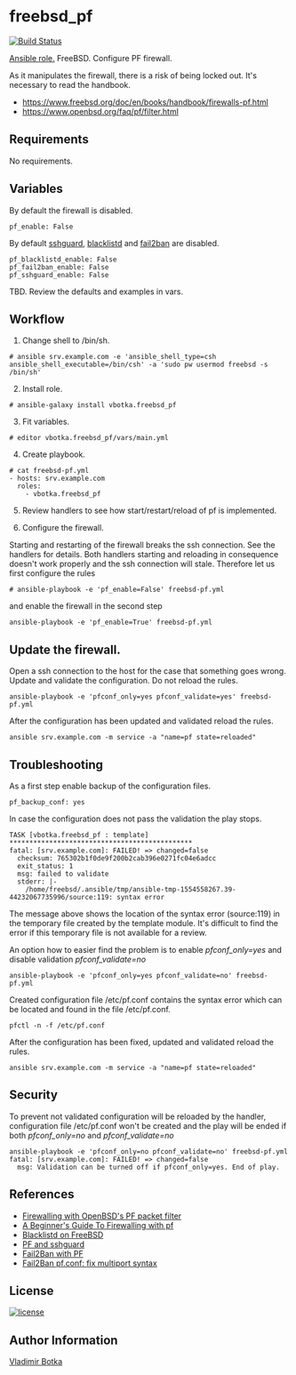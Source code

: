 freebsd_pf
==========

[![Build Status](https://travis-ci.org/vbotka/ansible-freebsd-pf.svg?branch=master)](https://travis-ci.org/vbotka/ansible-freebsd-pf)

[Ansible role.](https://galaxy.ansible.com/vbotka/freebsd_pf/) FreeBSD. Configure PF firewall.

As it manipulates the firewall, there is a risk of being locked out. It's necessary to read the handbook.
- https://www.freebsd.org/doc/en/books/handbook/firewalls-pf.html
- https://www.openbsd.org/faq/pf/filter.html


Requirements
------------

No requirements.


Variables
---------

By default the firewall is disabled.

```
pf_enable: False
```

By default [sshguard](https://www.sshguard.net/), [blacklistd](https://www.freebsd.org/cgi/man.cgi?query=blacklistd) and [fail2ban](https://www.fail2ban.org/) are disabled.

```
pf_blacklistd_enable: False
pf_fail2ban_enable: False
pf_sshguard_enable: False
```

TBD. Review the defaults and examples in vars.


Workflow
--------

1) Change shell to /bin/sh.

```
# ansible srv.example.com -e 'ansible_shell_type=csh ansible_shell_executable=/bin/csh' -a 'sudo pw usermod freebsd -s /bin/sh'
```

2) Install role.

```
# ansible-galaxy install vbotka.freebsd_pf
```

3) Fit variables.

```
# editor vbotka.freebsd_pf/vars/main.yml
```

4) Create playbook.

```
# cat freebsd-pf.yml
- hosts: srv.example.com
  roles:
    - vbotka.freebsd_pf
```

5) Review handlers to see how start/restart/reload of pf is implemented.

6) Configure the firewall.

Starting and restarting of the firewall breaks the ssh connection. See
the handlers for details. Both handlers starting and reloading in
consequence doesn't work properly and the ssh connection will
stale. Therefore let us first configure the rules

```
# ansible-playbook -e 'pf_enable=False' freebsd-pf.yml
```

and enable the firewall in the second step

```
ansible-playbook -e 'pf_enable=True' freebsd-pf.yml
```

Update the firewall.
--------------------

Open a ssh connection to the host for the case that something goes
wrong. Update and validate the configuration. Do not reload the rules.

```
ansible-playbook -e 'pfconf_only=yes pfconf_validate=yes' freebsd-pf.yml
```

After the configuration has been updated and validated reload the rules.

```
ansible srv.example.com -m service -a "name=pf state=reloaded"
```

Troubleshooting
---------------

As a first step enable backup of the configuration files.

```
pf_backup_conf: yes
```

In case the configuration does not pass the validation the play stops.

```
TASK [vbotka.freebsd_pf : template] **********************************************
fatal: [srv.example.com]: FAILED! => changed=false
  checksum: 765302b1f0de9f200b2cab396e0271fc04e6adcc
  exit_status: 1
  msg: failed to validate
  stderr: |-
    /home/freebsd/.ansible/tmp/ansible-tmp-1554558267.39-44232067735996/source:119: syntax error
```

The message above shows the location of the syntax error (source:119)
in the temporary file created by the template module. It's difficult to
find the error if this temporary file is not available for a review.

An option how to easier find the problem is to enable
*pfconf_only=yes* and disable validation *pfconf_validate=no*

```
ansible-playbook -e 'pfconf_only=yes pfconf_validate=no' freebsd-pf.yml
```

Created configuration file /etc/pf.conf contains the syntax error
which can be located and found in the file /etc/pf.conf.

```
pfctl -n -f /etc/pf.conf
```

After the configuration has been fixed, updated and validated reload the rules.

```
ansible srv.example.com -m service -a "name=pf state=reloaded"
```

Security
--------

To prevent not validated configuration will be reloaded by the
handler, configuration file /etc/pf.conf won't be created and the play
will be ended if both *pfconf_only=no* and *pfconf_validate=no*

```
ansible-playbook -e 'pfconf_only=no pfconf_validate=no' freebsd-pf.yml
fatal: [srv.example.com]: FAILED! => changed=false
  msg: Validation can be turned off if pfconf_only=yes. End of play.
```

References
----------

- [Firewalling with OpenBSD's PF packet filter](http://rlworkman.net/howtos/OpenBSD_pf_guide.html)
- [A Beginner's Guide To Firewalling with pf](http://srobb.net/pf.html)
- [Blacklistd on FreeBSD](https://www.vultr.com/docs/how-to-install-blacklistd-on-freebsd-11-1)
- [PF and sshguard](https://forums.freebsd.org/threads/how-to-get-pf-and-sshguard-to-stop-this-guy.64933/)
- [Fail2Ban with PF](http://www.purplehat.org/?page_id=566)
- [Fail2Ban pf.conf: fix multiport syntax](https://github.com/fail2ban/fail2ban/pull/1925)

License
-------

[![license](https://img.shields.io/badge/license-BSD-red.svg)](https://www.freebsd.org/doc/en/articles/bsdl-gpl/article.html)

Author Information
------------------

[Vladimir Botka](https://botka.link)
